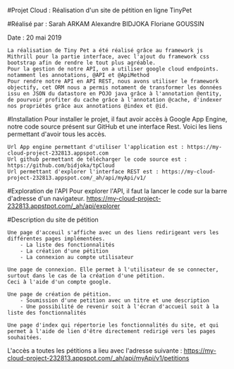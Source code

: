 #Projet Cloud : 
Réalisation d'un site de pétition en ligne TinyPet

#Réalisé par : 
	Sarah ARKAM
	Alexandre BIDJOKA
	Floriane GOUSSIN

Date : 20 mai 2019

	La réalisation de Tiny Pet a été réalisé grâce au framework js Mithrill pour la partie interface, avec l'ajout du framework css bootstrap afin de rendre le tout plus agréable.
	Pour la gestion de notre API, on a utiliser google cloud endpoints. notamment les annotations, @API et @ApiMethod
	Pour rendre notre API en API REST, nous avons utiliser le framework objectify, cet ORM nous a permis notament de transformer les données issu en JSON du datastore en POJO java grâce à l'annotation @entity, de pourvoir profiter du cache grâce à l'annotation @cache, d'indexer nos propriétés grâce aux annotations @index et @id.


#Installation
Pour installer le projet, il faut avoir accès à Google App Engine, notre code source présent sur GitHub et une interface Rest.
Voici les liens permettant d'avoir tous les accès.

	Url App engine permettant d'utiliser l'application est : https://my-cloud-project-232813.appspot.com
	Url github permettant de télécharger le code source est : https://github.com/bidjoka/tpCloud
	Url permettant d'explorer l'interface REST est : https://my-cloud-project-232813.appspot.com/_ah/api/myApi/v1/


#Exploration de l'API
Pour explorer l'API, il faut la lancer le code sur la barre d'adresse d'un navigateur. 
https://my-cloud-project-232813.appstpot.com/_ah/api/explorer

#Description du site de pétition

	Une page d'acceuil s'affiche avec un des liens redirigeant vers les différentes pages implémentées.
		- La liste des fonctionnalités
		- La création d'une pétition
		- La connexion au compte utilisateur

	Une page de connexion. Elle permet à l'utilisateur de se connecter, surtout dans le cas de la création d'une pétition.
	Ceci à l'aide d'un compte google.

	Une page de création de pétition.
		- Soumission d'une petition avec un titre et une description
		- Une possibilité de revenir soit à l'écran d'accueil soit à la liste des fonctionnalités

	Une page d'index qui répertorie les fonctionnalités du site, et qui permet à l'aide de lien d'être directement redirigé vers les pages souhaitées.


L'accès a toutes les pétitions a lieu avec l'adresse suivante : 
https://my-cloud-project-232813.appspot.com/_ah/api/myApi/v1/petitions
